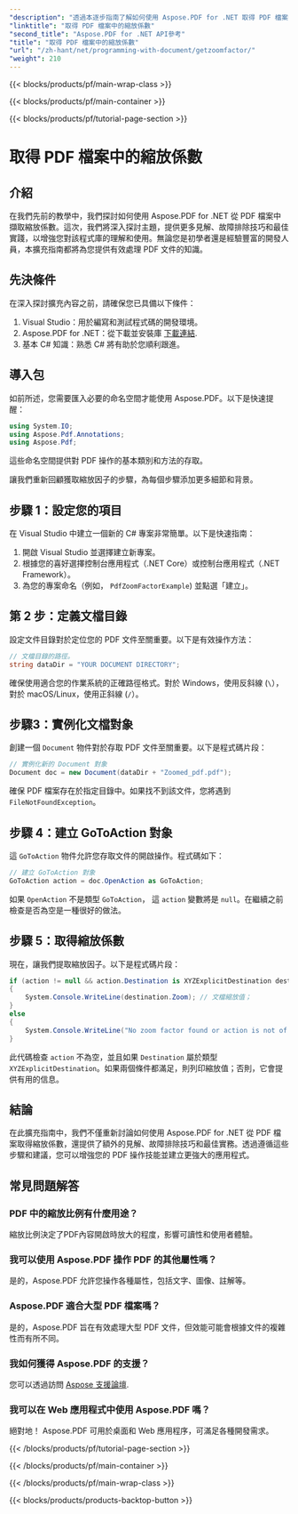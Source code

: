```yaml
---
"description": "透過本逐步指南了解如何使用 Aspose.PDF for .NET 取得 PDF 檔案中的縮放比例。"
"linktitle": "取得 PDF 檔案中的縮放係數"
"second_title": "Aspose.PDF for .NET API參考"
"title": "取得 PDF 檔案中的縮放係數"
"url": "/zh-hant/net/programming-with-document/getzoomfactor/"
"weight": 210
---
```


{{< blocks/products/pf/main-wrap-class >}}

{{< blocks/products/pf/main-container >}}

{{< blocks/products/pf/tutorial-page-section >}}

# 取得 PDF 檔案中的縮放係數

## 介紹

在我們先前的教學中，我們探討如何使用 Aspose.PDF for .NET 從 PDF 檔案中擷取縮放係數。這次，我們將深入探討主題，提供更多見解、故障排除技巧和最佳實踐，以增強您對該程式庫的理解和使用。無論您是初學者還是經驗豐富的開發人員，本擴充指南都將為您提供有效處理 PDF 文件的知識。

## 先決條件

在深入探討擴充內容之前，請確保您已具備以下條件：

1. Visual Studio：用於編寫和測試程式碼的開發環境。
2. Aspose.PDF for .NET：從下載並安裝庫 [下載連結](https://releases。aspose.com/pdf/net/).
3. 基本 C# 知識：熟悉 C# 將有助於您順利跟進。

## 導入包

如前所述，您需要匯入必要的命名空間才能使用 Aspose.PDF。以下是快速提醒：

```csharp
using System.IO;
using Aspose.Pdf.Annotations;
using Aspose.Pdf;
```

這些命名空間提供對 PDF 操作的基本類別和方法的存取。

讓我們重新回顧獲取縮放因子的步驟，為每個步驟添加更多細節和背景。

## 步驟 1：設定您的項目

在 Visual Studio 中建立一個新的 C# 專案非常簡單。以下是快速指南：

1. 開啟 Visual Studio 並選擇建立新專案。
2. 根據您的喜好選擇控制台應用程式（.NET Core）或控制台應用程式（.NET Framework）。
3. 為您的專案命名（例如， `PdfZoomFactorExample`) 並點選「建立」。

## 第 2 步：定義文檔目錄

設定文件目錄對於定位您的 PDF 文件至關重要。以下是有效操作方法：

```csharp
// 文檔目錄的路徑。
string dataDir = "YOUR DOCUMENT DIRECTORY";
```

確保使用適合您的作業系統的正確路徑格式。對於 Windows，使用反斜線 (`\`），對於 macOS/Linux，使用正斜線 (`/`）。

## 步驟3：實例化文檔對象

創建一個 `Document` 物件對於存取 PDF 文件至關重要。以下是程式碼片段：

```csharp
// 實例化新的 Document 對象
Document doc = new Document(dataDir + "Zoomed_pdf.pdf");
```

確保 PDF 檔案存在於指定目錄中。如果找不到該文件，您將遇到 `FileNotFoundException`。

## 步驟 4：建立 GoToAction 對象

這 `GoToAction` 物件允許您存取文件的開啟操作。程式碼如下：

```csharp
// 建立 GoToAction 對象
GoToAction action = doc.OpenAction as GoToAction;
```

如果 `OpenAction` 不是類型 `GoToAction`， 這 `action` 變數將是 `null`。在繼續之前檢查是否為空是一種很好的做法。

## 步驟 5：取得縮放係數

現在，讓我們提取縮放因子。以下是程式碼片段：

```csharp
if (action != null && action.Destination is XYZExplicitDestination destination)
{
    System.Console.WriteLine(destination.Zoom); // 文檔縮放值；
}
else
{
    System.Console.WriteLine("No zoom factor found or action is not of type GoToAction.");
}
```

此代碼檢查 `action` 不為空，並且如果 `Destination` 屬於類型 `XYZExplicitDestination`。如果兩個條件都滿足，則列印縮放值；否則，它會提供有用的信息。

## 結論

在此擴充指南中，我們不僅重新討論如何使用 Aspose.PDF for .NET 從 PDF 檔案取得縮放係數，還提供了額外的見解、故障排除技巧和最佳實務。透過遵循這些步驟和建議，您可以增強您的 PDF 操作技能並建立更強大的應用程式。

## 常見問題解答

### PDF 中的縮放比例有什麼用途？
縮放比例決定了PDF內容開啟時放大的程度，影響可讀性和使用者體驗。

### 我可以使用 Aspose.PDF 操作 PDF 的其他屬性嗎？
是的，Aspose.PDF 允許您操作各種屬性，包括文字、圖像、註解等。

### Aspose.PDF 適合大型 PDF 檔案嗎？
是的，Aspose.PDF 旨在有效處理大型 PDF 文件，但效能可能會根據文件的複雜性而有所不同。

### 我如何獲得 Aspose.PDF 的支援？
您可以透過訪問 [Aspose 支援論壇](https://forum。aspose.com/c/pdf/10).

### 我可以在 Web 應用程式中使用 Aspose.PDF 嗎？
絕對地！ Aspose.PDF 可用於桌面和 Web 應用程序，可滿足各種開發需求。

{{< /blocks/products/pf/tutorial-page-section >}}

{{< /blocks/products/pf/main-container >}}

{{< /blocks/products/pf/main-wrap-class >}}

{{< blocks/products/products-backtop-button >}}